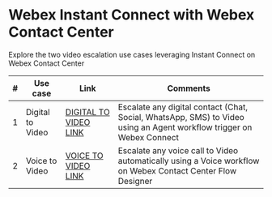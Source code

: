 # Webex Instant Connect with Webex Contact Center

Explore the two video escalation use cases leveraging Instant Connect on Webex Contact Center

| #   | Use case         | Link                                                                                                                                             | Comments                                                                                                             |
| --- | ---------------- | ------------------------------------------------------------------------------------------------------------------------------------------------ | -------------------------------------------------------------------------------------------------------------------- |
| 1   | Digital to Video | [DIGITAL TO VIDEO LINK](https://github.com/CiscoDevNet/webex-contact-center-api-samples/tree/main/webex-instant-connect-sample/digital-to-video) | Escalate any digital contact (Chat, Social, WhatsApp, SMS) to Video using an Agent workflow trigger on Webex Connect |
| 2   | Voice to Video   | [VOICE TO VIDEO LINK](https://github.com/CiscoDevNet/webex-contact-center-api-samples/tree/main/webex-instant-connect-sample/voice-to-video)     | Escalate any voice call to Video automatically using a Voice workflow on Webex Contact Center Flow Designer          |
